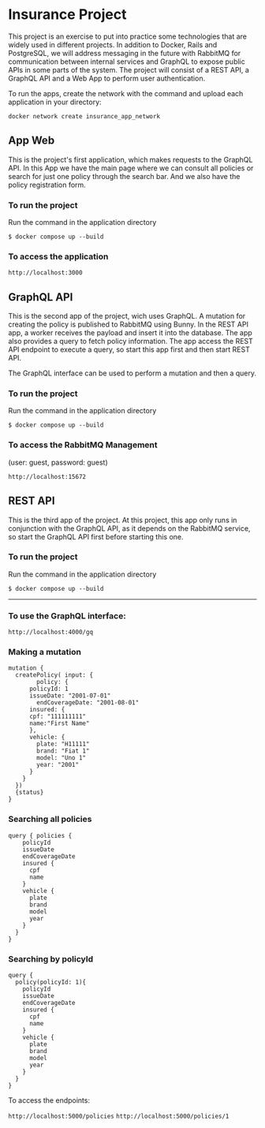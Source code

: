 # Insurance Project

This project is an exercise to put into practice some technologies that are widely used in different projects. In addition to Docker, Rails and PostgreSQL, we will address messaging in the future with RabbitMQ for communication between internal services and GraphQL to expose public APIs in some parts of the system.
The project will consist of a REST API, a GraphQL API and a Web App to perform user authentication.

To run the apps, create the network with the command and upload each application in your directory:
```
docker network create insurance_app_network
```

## App Web
This is the project's first application, which makes requests to the GraphQL API.
In this App we have the main page where we can consult all policies or search for just one policy through the search bar. And we also have the policy registration form.


### To run the project
Run the command in the application directory
```
$ docker compose up --build
```
### To access the application 

`http://localhost:3000`


## GraphQL API
This is the second app of the project, wich uses GraphQL. A mutation for creating the policy is published to RabbitMQ using Bunny. In the REST API app, a worker receives the payload and insert it into the database. 
The app also provides a query to fetch policy information. The app access the REST API endpoint to execute a query, so start this app first and then start REST API.

The GraphQL interface can be used to perform a mutation and then a query.

### To run the project
Run the command in the application directory
```
$ docker compose up --build
```

### To access the RabbitMQ Management 
(user: guest, password: guest)

`http://localhost:15672`


## REST API
This is the third app of the project.
At this project, this app only runs in conjunction with the GraphQL API, as it depends on the RabbitMQ service, so start the GraphQL API first before starting this one.

### To run the project
Run the command in the application directory
```
$ docker compose up --build
```

----------------------

### To use the GraphQL interface:
 `http://localhost:4000/gq` 

### Making a mutation
```
mutation {
  createPolicy( input: {
		policy: {
      policyId: 1
      issueDate: "2001-07-01"
    	endCoverageDate: "2001-08-01"
      insured: {
      cpf: "111111111"
      name:"First Name"
      },
      vehicle: {
        plate: "H11111"
        brand: "Fiat 1"
        model: "Uno 1"
        year: "2001"
      } 
    }
  })
  {status}
}
```

### Searching all policies
```
query { policies {
    policyId
    issueDate
    endCoverageDate
    insured {
      cpf
      name
    }
    vehicle {
      plate
      brand
      model
      year
    }
  }
}
```

### Searching by policyId
```
query {
  policy(policyId: 1){
    policyId
    issueDate
    endCoverageDate
    insured {
      cpf
      name
    }
    vehicle {
      plate
      brand
      model
      year
    }
  }
}
```

To access the endpoints: 

`http://localhost:5000/policies` 
`http://localhost:5000/policies/1` 